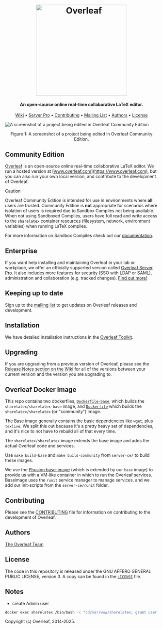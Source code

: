 <h1 align="center">
  <br>
  <a href="https://www.overleaf.com"><img src="doc/logo.png" alt="Overleaf" width="300"></a>
</h1>

<h4 align="center">An open-source online real-time collaborative LaTeX editor.</h4>

<p align="center">
  <a href="https://github.com/overleaf/overleaf/wiki">Wiki</a> •
  <a href="https://www.overleaf.com/for/enterprises">Server Pro</a> •
  <a href="#contributing">Contributing</a> •
  <a href="https://mailchi.mp/overleaf.com/community-edition-and-server-pro">Mailing List</a> •
  <a href="#authors">Authors</a> •
  <a href="#license">License</a>
</p>

<img src="doc/screenshot.png" alt="A screenshot of a project being edited in Overleaf Community Edition">
<p align="center">
  Figure 1: A screenshot of a project being edited in Overleaf Community Edition.
</p>

## Community Edition

[Overleaf](https://www.overleaf.com) is an open-source online real-time collaborative LaTeX editor. We run a hosted version at [www.overleaf.com](https://www.overleaf.com), but you can also run your own local version, and contribute to the development of Overleaf.

> [!CAUTION]
> Overleaf Community Edition is intended for use in environments where **all** users are trusted. Community Edition is **not** appropriate for scenarios where isolation of users is required due to Sandbox Compiles not being available. When not using Sandboxed Compiles, users have full read and write access to the `sharelatex` container resources (filesystem, network, environment variables) when running LaTeX compiles.

For more information on Sandbox Compiles check out our [documentation](https://docs.overleaf.com/on-premises/configuration/overleaf-toolkit/server-pro-only-configuration/sandboxed-compiles).

## Enterprise

If you want help installing and maintaining Overleaf in your lab or workplace, we offer an officially supported version called [Overleaf Server Pro](https://www.overleaf.com/for/enterprises). It also includes more features for security (SSO with LDAP or SAML), administration and collaboration (e.g. tracked changes). [Find out more!](https://www.overleaf.com/for/enterprises)

## Keeping up to date

Sign up to the [mailing list](https://mailchi.mp/overleaf.com/community-edition-and-server-pro) to get updates on Overleaf releases and development.

## Installation

We have detailed installation instructions in the [Overleaf Toolkit](https://github.com/overleaf/toolkit/).

## Upgrading

If you are upgrading from a previous version of Overleaf, please see the [Release Notes section on the Wiki](https://github.com/overleaf/overleaf/wiki#release-notes) for all of the versions between your current version and the version you are upgrading to.

## Overleaf Docker Image

This repo contains two dockerfiles, [`Dockerfile-base`](server-ce/Dockerfile-base), which builds the
`sharelatex/sharelatex-base` image, and [`Dockerfile`](server-ce/Dockerfile) which builds the
`sharelatex/sharelatex` (or "community") image.

The Base image generally contains the basic dependencies like `wget`, plus `texlive`.
We split this out because it's a pretty heavy set of
dependencies, and it's nice to not have to rebuild all of that every time.

The `sharelatex/sharelatex` image extends the base image and adds the actual Overleaf code
and services.

Use `make build-base` and `make build-community` from `server-ce/` to build these images.

We use the [Phusion base-image](https://github.com/phusion/baseimage-docker)
(which is extended by our `base` image) to provide us with a VM-like container
in which to run the Overleaf services. Baseimage uses the `runit` service
manager to manage services, and we add our init-scripts from the `server-ce/runit`
folder.


## Contributing

Please see the [CONTRIBUTING](CONTRIBUTING.md) file for information on contributing to the development of Overleaf.

## Authors

[The Overleaf Team](https://www.overleaf.com/about)

## License

The code in this repository is released under the GNU AFFERO GENERAL PUBLIC LICENSE, version 3. A copy can be found in the [`LICENSE`](LICENSE) file.

## Notes
- create Admin user
```bash
docker exec sharelatex /bin/bash -c "cd/var/www/sharelatex; grunt user:create-admin --email=abc@xyz.com"
```

Copyright (c) Overleaf, 2014-2025.
